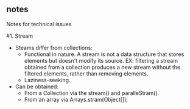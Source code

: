 ## notes
Notes for technical issues

#1. Stream
* Steams differ from collections:
  * Functional in nature. A stream is not a data structure that stores elements but doesn't modify its source.
    EX: filtering a stream obtained from a collection produces a new stream without the filtered elements, rather than removing elements.
  * Laziness-seeking.
* Can be obtained:
  * From a Collection via the stream() and paralleStram().
  * From an array via Arrays.stram(Object[]);

